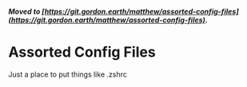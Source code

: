 ***Moved to [https://git.gordon.earth/matthew/assorted-config-files](https://git.gordon.earth/matthew/assorted-config-files).***

# Assorted Config Files

Just a place to put things like .zshrc
